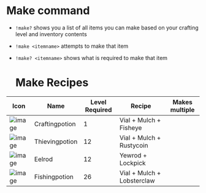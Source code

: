 # Make command #

- `!make?` shows you a list of all items you can make based on your crafting level and inventory contents
- `!make <itemname>` attempts to make that item
- `!make? <itemname>` shows what is required to make that item

  # Make Recipes #

  
| Icon | Name | Level Required | Recipe | Makes multiple |
| ------ | ------ | ----- | ------- | ---- |
| ![image](https://fishbot.app/items/craftingpotion.png) | Craftingpotion | 1 | Vial + Mulch + Fisheye | |
| ![image](https://fishbot.app/items/thievingpotion.png) | Thievingpotion | 12 | Vial + Mulch + Rustycoin | |
| ![image](https://fishbot.app/items/eelrod.png) | Eelrod | 12 | Yewrod + Lockpick | |
| ![image](https://fishbot.app/items/fishingpotion.png) | Fishingpotion | 26 | Vial + Mulch + Lobsterclaw | |

